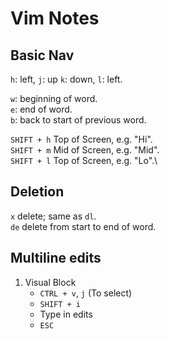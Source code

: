 # Vim Notes

## Basic Nav
`h`: left, `j`: up `k`: down, `l`: left.

`w`: beginning of word.\
`e`: end of word.\
`b`: back to start of previous word.

`SHIFT + h` Top of Screen, e.g. "Hi".\
`SHIFT + m` Mid of Screen, e.g. "Mid".\
`SHIFT + l` Top of Screen, e.g. "Lo".\

## Deletion
`x` delete; same as `dl`.\
`de` delete from start to end of word.

## Multiline edits
1. Visual Block
    - `CTRL + v`, `j` (To select)
    - `SHIFT + i`
    - Type in edits
    - `ESC`